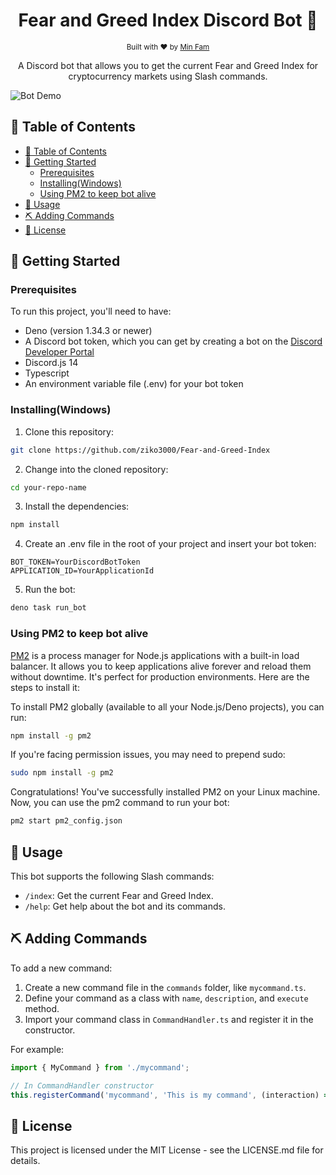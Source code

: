 <h1 align="center">Fear and Greed Index Discord Bot 🤖</h1>

<div align="center">
  <sub>Built with ❤︎ by
  <a href="https://github.com/ziko3000">Min Fam</a>
  </sub>
</div>

<p align="center">
A Discord bot that allows you to get the current Fear and Greed Index for cryptocurrency markets using Slash commands.
</p>

![Bot Demo](demo.gif)

## 📝 Table of Contents

- [📝 Table of Contents](#-table-of-contents)
- [🏁 Getting Started ](#-getting-started-)
  - [Prerequisites](#prerequisites)
  - [Installing(Windows)](#installingwindows)
  - [Using PM2 to keep bot alive](#using-pm2-to-keep-bot-alive)
- [🎈 Usage ](#-usage-)
- [⛏️ Adding Commands ](#️-adding-commands-)
- [📄 License ](#-license-)

## 🏁 Getting Started <a name = "getting_started"></a>

### Prerequisites

To run this project, you'll need to have:

- Deno (version 1.34.3 or newer)
- A Discord bot token, which you can get by creating a bot on the [Discord Developer Portal](https://discord.com/developers/applications)
- Discord.js 14
- Typescript
- An environment variable file (.env) for your bot token

### Installing(Windows)

1. Clone this repository:

```bash
git clone https://github.com/ziko3000/Fear-and-Greed-Index
```

2. Change into the cloned repository:

```bash
cd your-repo-name
```

3. Install the dependencies:

```bash
npm install
```

4. Create an .env file in the root of your project and insert your bot token:

```env
BOT_TOKEN=YourDiscordBotToken
APPLICATION_ID=YourApplicationId
```

5. Run the bot:

```bash
deno task run_bot
```
### Using PM2 to keep bot alive

[PM2](https://www.npmjs.com/package/pm2) is a process manager for Node.js applications with a built-in load balancer. It allows you to keep applications alive forever and reload them without downtime. It's perfect for production environments. Here are the steps to install it:

To install PM2 globally (available to all your Node.js/Deno projects), you can run:
```bash
npm install -g pm2
```

If you're facing permission issues, you may need to prepend sudo:
```bash
sudo npm install -g pm2
```

Congratulations! You've successfully installed PM2 on your Linux machine. Now, you can use the pm2 command to run your bot:
```bash
pm2 start pm2_config.json
```

## 🎈 Usage <a name = "usage"></a>

This bot supports the following Slash commands:

- `/index`: Get the current Fear and Greed Index.
- `/help`: Get help about the bot and its commands.

## ⛏️ Adding Commands <a name = "adding_commands"></a>

To add a new command:

1. Create a new command file in the `commands` folder, like `mycommand.ts`.
2. Define your command as a class with `name`, `description`, and `execute` method.
3. Import your command class in `CommandHandler.ts` and register it in the constructor.

For example:

```typescript
import { MyCommand } from './mycommand';

// In CommandHandler constructor
this.registerCommand('mycommand', 'This is my command', (interaction) => new MyCommand().execute(interaction));
```

## 📄 License <a name = "license"></a>
This project is licensed under the MIT License - see the LICENSE.md file for details.

